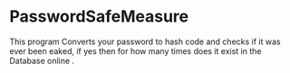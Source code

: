 # PasswordSafeMeasure

This program Converts your password to hash code and checks if it was ever been eaked, if yes then for how many times does it exist in the Database online .
